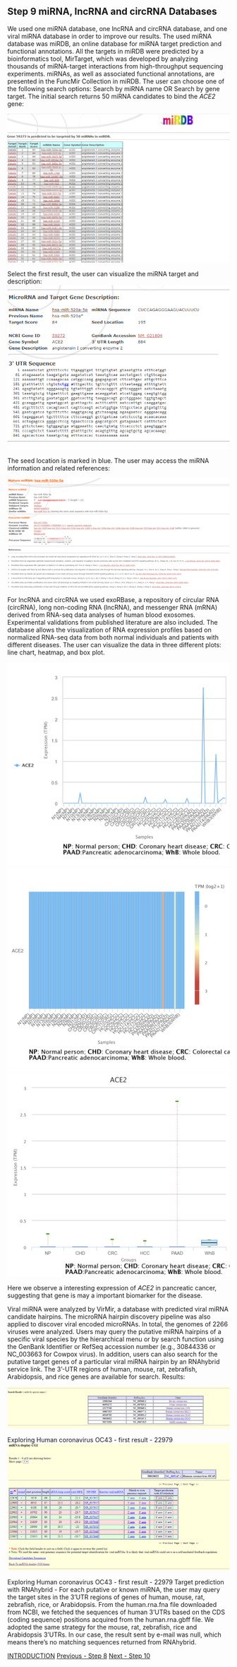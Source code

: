 ## Step 9 miRNA, lncRNA and circRNA Databases

We used one miRNA database, one lncRNA and circRNA database, and one viral miRNA database in order to improve our results.
The used miRNA database was miRDB, an online database for miRNA target prediction and functional annotations. All the targets in miRDB were predicted by a bioinformatics tool, MirTarget, which was developed by analyzing thousands of miRNA-target interactions from high-throughput sequencing experiments. miRNAs, as well as associated functional annotations, are presented in the FuncMir Collection in miRDB. The user can choose one of the following search options: Search by miRNA name OR Search by gene target. The initial search returns 50 miRNA candidates to bind the *ACE2* gene:

<img src= "./images/mirdb1.PNG">

Select the first result, the user can visualize the miRNA target and description:
<img src= "./images/mirdb2.PNG">

The seed location is marked in blue. 
The user may access the miRNA information and related references:

<img src= "./images/mirdb3.PNG">

For lncRNA and circRNA we used exoRBase, a repository of circular RNA (circRNA), long non-coding RNA (lncRNA), and messenger RNA (mRNA) derived from RNA-seq data analyses of human blood exosomes. Experimental validations from published literature are also included. The database allows the visualization of RNA expression profiles based on normalized RNA-seq data from both normal individuals and patients with different diseases. The user can visualize the data in three different plots: line chart, heatmap, and box plot.

<img src= "./images/exorbase1.png">
<img src= "./images/exorbase-heatmap.png">
<img src= "./images/chart (1).png">

Here we observe a interesting expression of *ACE2* in pancreatic cancer, suggesting that gene is may a important biomarker for the disease.

Viral miRNA were analyzed by VirMir, a database with predicted viral miRNA candidate hairpins. The microRNA hairpin discovery pipeline was also applied to discover viral encoded microRNAs. In total, the genomes of 2266 viruses were analyzed. Users may query the putative miRNA hairpins of a specific viral species by the hierarchical menu or by search function using the GenBank Identifier or RefSeq accession number (e.g., 30844336 or NC_003663 for Cowpox virus). In addition, users can also search for the putative target genes of a particular viral miRNA hairpin by an RNAhybrid service link. The 3’-UTR regions of human, mouse, rat, zebrafish, Arabidopsis, and rice genes are available for search. 
Results: 

<img src= "./images/virmir-result.PNG">

Exploring Human coronavirus OC43 - first result - 22979
<img src= "./images/virmir-result1.PNG">

Exploring Human coronavirus OC43 - first result - 22979 
Target prediction with RNAhybrid - For each putative or known miRNA, the user may query the target sites in the 3’UTR regions of genes of human, mouse, rat, zebrafish, rice, or Arabidopsis. From the human.rna.fna file downloaded from NCBI, we fetched the sequences of human 3’UTRs based on the CDS (coding sequence) positions acquired from the human.rna.gbff file. We adopted the same strategy for the mouse, rat, zebrafish, rice and Arabidopsis 3’UTRs. In our case, the result sent by e-mail was null, which means there’s no matching sequences returned from RNAhybrid. 



[INTRODUCTION](./index.md)        [Previous - Step 8](./page8.md)     [Next - Step 10](./page10.md)
